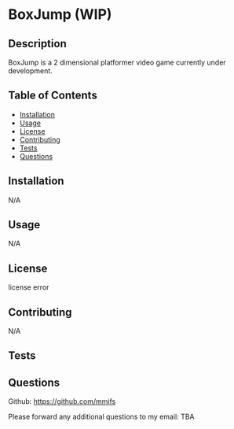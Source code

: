 # BoxJump (WIP) 

## Description

BoxJump is a 2 dimensional platformer video game currently under development.

## Table of Contents

* [Installation](#installation)
* [Usage](#usage)
* [License](#license)
* [Contributing](#contributing)
* [Tests](#tests)
* [Questions](#questions)


## Installation

N/A


## Usage

N/A


## License

license error


## Contributing

N/A


## Tests




## Questions

Github: https://github.com/mmifs

Please forward any additional questions to my email: TBA